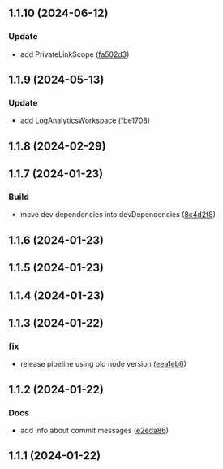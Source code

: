 

## 1.1.10 (2024-06-12)


### Update

* add PrivateLinkScope ([fa502d3](https://github.com/cloudxsgmbh/governance/commit/fa502d3b8fb01378423ae130e04f96fbc5bc9409))

## 1.1.9 (2024-05-13)


### Update

* add LogAnalyticsWorkspace ([fbe1708](https://github.com/cloudxsgmbh/governance/commit/fbe1708d8dc52c889601c8ae1aef704f8e25a8b2))

## 1.1.8 (2024-02-29)

## 1.1.7 (2024-01-23)


### Build

* move dev dependencies into devDependencies ([8c4d2f8](https://github.com/cloudxsgmbh/governance/commit/8c4d2f8835d340a144b743311efc23443a6169b1))

## 1.1.6 (2024-01-23)

## 1.1.5 (2024-01-23)

## 1.1.4 (2024-01-23)

## 1.1.3 (2024-01-22)


### fix

* release pipeline using old node version ([eea1eb6](https://github.com/cloudxsgmbh/governance/commit/eea1eb61ebd7ae9254d76e6e0cb4a686d793fc2b))

## 1.1.2 (2024-01-22)


### Docs

* add info about commit messages ([e2eda86](https://github.com/cloudxsgmbh/governance/commit/e2eda86174860a822c673f7bcb32a02fb5f55dc6))

## 1.1.1 (2024-01-22)
